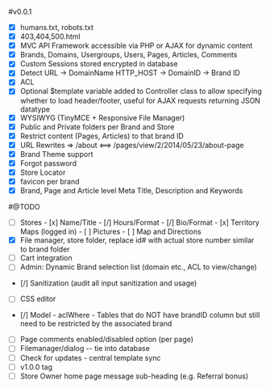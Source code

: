 #v0.0.1
 - [x] humans.txt, robots.txt
 - [x] 403,404,500.html
 - [x] MVC API Framework accessible via PHP or AJAX for dynamic content
 - [x] Brands, Domains, Usergroups, Users, Pages, Articles, Comments
 - [x] Custom Sessions stored encrypted in database
 - [x] Detect URL -> DomainName HTTP_HOST -> DomainID -> Brand ID
 - [x] ACL
 - [x] Optional $template variable added to Controller class to allow specifying whether to load header/footer, useful for AJAX requests returning JSON datatype
 - [x] WYSIWYG (TinyMCE + Responsive File Manager)
 - [x] Public and Private folders per Brand and Store
 - [x] Restrict content (Pages, Articles) to that brand ID
 - [x] URL Rewrites => /about <==> /pages/view/2/2014/05/23/about-page
 - [x] Brand Theme support
 - [x] Forgot password
 - [x] Store Locator
 - [x] favicon per brand
 - [x] Brand, Page and Article level Meta Title, Description and Keywords
  
#@TODO
 - [ ] Stores
        - [x] Name/Title
        - [/] Hours/Format
        - [/] Bio/Format
        - [x] Territory Maps (logged in)
        - [ ] Pictures
        - [ ] Map and Directions
 - [x] File manager, store folder, replace id# with actual store number similar to brand folder
 - [ ] Cart integration
 - [ ] Admin: Dynamic Brand selection list (domain etc., ACL to view/change)
 - [/] Sanitization (audit all input sanitization and usage)
 - [ ] CSS editor
 - [/] Model - aclWhere - Tables that do NOT have brandID column but still need to be restricted by the associated brand
 - [ ] Page comments enabled/disabled option (per page)
 - [ ] Filemanager/dialog -- tie into database
 - [ ] Check for updates - central template sync
 - [ ] v1.0.0 tag
 - [ ] Store Owner home page message sub-heading (e.g. Referral bonus)
